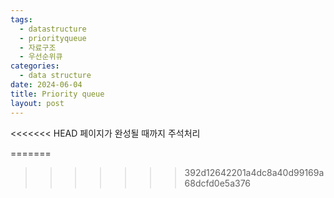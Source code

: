 ```yaml
---
tags:
  - datastructure
  - priorityqueue
  - 자료구조
  - 우선순위큐
categories:
  - data structure
date: 2024-06-04
title: Priority queue
layout: post
---
```

<<<<<<< HEAD
페이지가 완성될 때까지 주석처리
<!-- 
=======
>>>>>>> 392d12642201a4dc8a40d99169a68dcfd0e5a376
## 우선순위 큐 (Priority queue)

#### 개념
평범한 큐나 스택과 비슷한 축약 자료형이지만 각 원소들이 우선순위를 갖는 것에 차이가 있습니다. 
- 스택 - 원소들은 후입 선출 순으로 처리
- 큐 - 원소들은 선입 선출 순으로 처리

우선순위 큐가 힙이라는 것은 널리 알려진 오류입니다. 우선순위 큐는 '리스트나'나 '맵'과 같이 추상적인 개념 로 리스트가 연결 리스트나 배열로 구현될 수 있는 것과 같이, 우선순위 큐는 힙이나 다양한 자려구조를 활용하여 구현될 수 있습니다.

[위키백과 참조](https://ko.wikipedia.org/wiki/%EC%9A%B0%EC%84%A0%EC%88%9C%EC%9C%84_%ED%81%90)

#### 구현
<<<<<<< HEAD

-->
=======
>>>>>>> 392d12642201a4dc8a40d99169a68dcfd0e5a376
